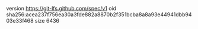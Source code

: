 version https://git-lfs.github.com/spec/v1
oid sha256:acea237f756ea30a3fde882a8870b2f351bcba8a8a93e44941dbb9403e33f468
size 6436
